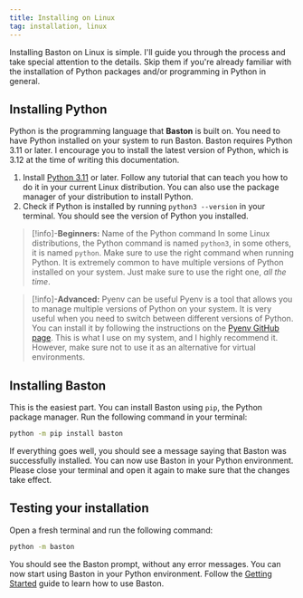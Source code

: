 ```yaml
---
title: Installing on Linux
tag: installation, linux
---
```


Installing Baston on Linux is simple. I'll guide you through the process and take special attention to the details. Skip them if you're already familiar with the installation of Python packages and/or programming in Python in general.

## Installing Python

Python is the programming language that **Baston** is built on. You need to have Python installed on your system to run Baston. Baston requires Python 3.11 or later. I encourage you to install the latest version of Python, which is 3.12 at the time of writing this documentation.

1. Install [Python 3.11](https://www.python.org/downloads/) or later. Follow any tutorial that can teach you how to do it in your current Linux distribution. You can also use the package manager of your distribution to install Python. 
2. Check if Python is installed by running `python3 --version` in your terminal. You should see the version of Python you installed. 

>[!info]-**Beginners:** Name of the Python command
> In some Linux distributions, the Python command is named `python3`, in some others, it is named `python`. Make sure to use the right command when running Python. It is extremely common to have multiple versions of Python installed on your system. Just make sure to use the right one, _all the time_.

>[!info]-**Advanced:** Pyenv can be useful
> Pyenv is a tool that allows you to manage multiple versions of Python on your system. It is very useful when you need to switch between different versions of Python. You can install it by following the instructions on the [Pyenv GitHub page](https://github.com/pyenv/pyenv). This is what I use on my system, and I highly recommend it. However, make sure not to use it as an alternative for virtual environments.

## Installing Baston 

This is the easiest part. You can install Baston using `pip`, the Python package manager. Run the following command in your terminal:

```bash
python -m pip install baston
```

If everything goes well, you should see a message saying that Baston was successfully installed. You can now use Baston in your Python environment. Please close your terminal and open it again to make sure that the changes take effect.

## Testing your installation

Open a fresh terminal and run the following command:

```bash
python -m baston
```

You should see the Baston prompt, without any error messages. You can now start using Baston in your Python environment. Follow the [Getting Started](/getting-started) guide to learn how to use Baston.